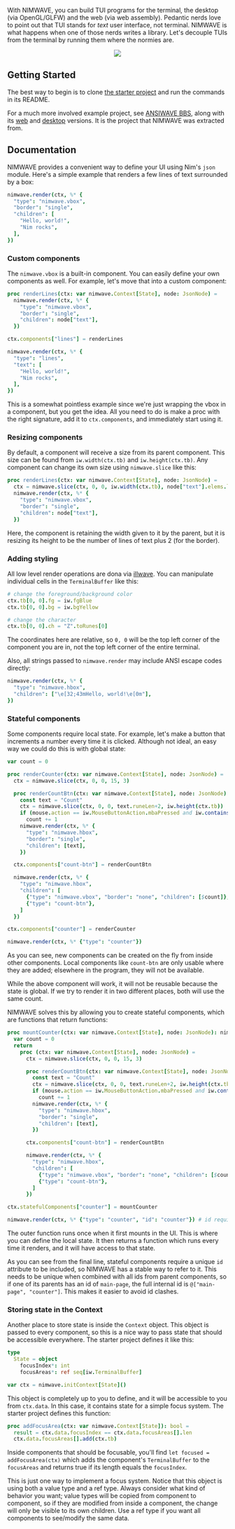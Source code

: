 With NIMWAVE, you can build TUI programs for the terminal, the desktop (via OpenGL/GLFW) and the web (via web assembly). Pedantic nerds love to point out that TUI stands for *text* user interface, not terminal. NIMWAVE is what happens when one of those nerds writes a library. Let's decouple TUIs from the terminal by running them where the normies are.

<p align="center">
  <img src="nimwave.png" >
</p>

##  Getting Started

The best way to begin is to clone [the starter project](https://github.com/ansiwave/nimwave_starter) and run the commands in its README.

For a much more involved example project, see [ANSIWAVE BBS](https://github.com/ansiwave/ansiwave), along with its [web](https://github.com/ansiwave/ansiweb) and [desktop](https://github.com/ansiwave/ansigui) versions. It is the project that NIMWAVE was extracted from.

## Documentation

NIMWAVE provides a convenient way to define your UI using Nim's `json` module. Here's a simple example that renders a few lines of text surrounded by a box:

```nim
nimwave.render(ctx, %* {
  "type": "nimwave.vbox",
  "border": "single",
  "children": [
    "Hello, world!",
    "Nim rocks",
  ],
})
```

### Custom components

The `nimwave.vbox` is a built-in component. You can easily define your own components as well. For example, let's move that into a custom component:

```nim
proc renderLines(ctx: var nimwave.Context[State], node: JsonNode) =
  nimwave.render(ctx, %* {
    "type": "nimwave.vbox",
    "border": "single",
    "children": node["text"],
  })

ctx.components["lines"] = renderLines

nimwave.render(ctx, %* {
  "type": "lines",
  "text": [
    "Hello, world!",
    "Nim rocks",
  ],
})
```

This is a somewhat pointless example since we're just wrapping the vbox in a component, but you get the idea. All you need to do is make a proc with the right signature, add it to `ctx.components`, and immediately start using it.

### Resizing components

By default, a component will receive a size from its parent component. This size can be found from `iw.width(ctx.tb)` and `iw.height(ctx.tb)`. Any component can change its own size using `nimwave.slice` like this:

```nim
proc renderLines(ctx: var nimwave.Context[State], node: JsonNode) =
  ctx = nimwave.slice(ctx, 0, 0, iw.width(ctx.tb), node["text"].elems.len+2)
  nimwave.render(ctx, %* {
    "type": "nimwave.vbox",
    "border": "single",
    "children": node["text"],
  })
```

Here, the component is retaining the width given to it by the parent, but it is resizing its height to be the number of lines of text plus 2 (for the border).

### Adding styling

All low level render operations are dona via [illwave](https://github.com/ansiwave/illwave). You can manipulate individual cells in the `TerminalBuffer` like this:

```nim
# change the foreground/background color
ctx.tb[0, 0].fg = iw.fgBlue
ctx.tb[0, 0].bg = iw.bgYellow

# change the character
ctx.tb[0, 0].ch = "Z".toRunes[0]
```

The coordinates here are relative, so `0, 0` will be the top left corner of the component you are in, not the top left corner of the entire terminal.

Also, all strings passed to `nimwave.render` may include ANSI escape codes directly:

```nim
nimwave.render(ctx, %* {
  "type": "nimwave.hbox",
  "children": ["\e[32;43mHello, world!\e[0m"],
})
```

### Stateful components

Some components require local state. For example, let's make a button that increments a number every time it is clicked. Although not ideal, an easy way we could do this is with global state:

```nim
var count = 0

proc renderCounter(ctx: var nimwave.Context[State], node: JsonNode) =
  ctx = nimwave.slice(ctx, 0, 0, 15, 3)

  proc renderCountBtn(ctx: var nimwave.Context[State], node: JsonNode) =
    const text = "Count"
    ctx = nimwave.slice(ctx, 0, 0, text.runeLen+2, iw.height(ctx.tb))
    if (mouse.action == iw.MouseButtonAction.mbaPressed and iw.contains(ctx.tb, mouse)) or key == iw.Key.Enter:
      count += 1
    nimwave.render(ctx, %* {
      "type": "nimwave.hbox",
      "border": "single",
      "children": [text],
    })

  ctx.components["count-btn"] = renderCountBtn

  nimwave.render(ctx, %* {
    "type": "nimwave.hbox",
    "children": [
      {"type": "nimwave.vbox", "border": "none", "children": [$count]},
      {"type": "count-btn"},
    ]
  })

ctx.components["counter"] = renderCounter

nimwave.render(ctx, %* {"type": "counter"})
```

As you can see, new components can be created on the fly from inside other components. Local components like `count-btn` are only usable where they are added; elsewhere in the program, they will not be available.

While the above component will work, it will not be reusable because the state is global. If we try to render it in two different places, both will use the same count.

NIMWAVE solves this by allowing you to create stateful components, which are functions that return functions:

```nim
proc mountCounter(ctx: var nimwave.Context[State], node: JsonNode): nimwave.RenderProc[State] =
  var count = 0
  return
    proc (ctx: var nimwave.Context[State], node: JsonNode) =
      ctx = nimwave.slice(ctx, 0, 0, 15, 3)

      proc renderCountBtn(ctx: var nimwave.Context[State], node: JsonNode) =
        const text = "Count"
        ctx = nimwave.slice(ctx, 0, 0, text.runeLen+2, iw.height(ctx.tb))
        if (mouse.action == iw.MouseButtonAction.mbaPressed and iw.contains(ctx.tb, mouse)) or key == iw.Key.Enter:
          count += 1
        nimwave.render(ctx, %* {
          "type": "nimwave.hbox",
          "border": "single",
          "children": [text],
        })

      ctx.components["count-btn"] = renderCountBtn

      nimwave.render(ctx, %* {
        "type": "nimwave.hbox",
        "children": [
          {"type": "nimwave.vbox", "border": "none", "children": [$count]},
          {"type": "count-btn"},
        ]
      })

ctx.statefulComponents["counter"] = mountCounter

nimwave.render(ctx, %* {"type": "counter", "id": "counter"}) # id required!
```

The outer function runs once when it first mounts in the UI. This is where you can define the local state. It then returns a function which runs every time it renders, and it will have access to that state.

As you can see from the final line, stateful components require a unique `id` attribute to be included, so NIMWAVE has a stable way to refer to it. This needs to be unique when combined with all ids from parent components, so if one of its parents has an id of `main-page`, the full internal id is `@["main-page", "counter"]`. This makes it easier to avoid id clashes.

### Storing state in the Context

Another place to store state is inside the `Context` object. This object is passed to every component, so this is a nice way to pass state that should be accessible everywhere. The starter project defines it like this:

```nim
type
  State = object
    focusIndex*: int
    focusAreas*: ref seq[iw.TerminalBuffer]

var ctx = nimwave.initContext[State]()
```

This object is completely up to you to define, and it will be accessible to you from `ctx.data`. In this case, it contains state for a simple focus system. The starter project defines this function:

```nim
proc addFocusArea(ctx: var nimwave.Context[State]): bool =
  result = ctx.data.focusIndex == ctx.data.focusAreas[].len
  ctx.data.focusAreas[].add(ctx.tb)
```

Inside components that should be focusable, you'll find `let focused = addFocusArea(ctx)` which adds the component's `TerminalBuffer` to the `focusAreas` and returns true if its length equals the `focusIndex`.

This is just one way to implement a focus system. Notice that this object is using both a value type and a ref type. Always consider what kind of behavior you want; value types will be copied from component to component, so if they are modified from inside a component, the change will only be visible to its own children. Use a ref type if you want all components to see/modify the same data.
